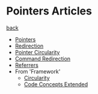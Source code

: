 Pointers Articles
=================

[back](../..)

- [Pointers](pointers.md)
- [Redirection](redirection.md)
- [Pointer Circularity](pointer-circularity.md)
- [Command Redirection](command-redirection.md)
- [Referrers](referrers.md)
- From 'Framework'
    - [Circularity](from-framework/circularity.md)
    - [Code Concepts Extended](from-framework/code-concepts-extended.md)